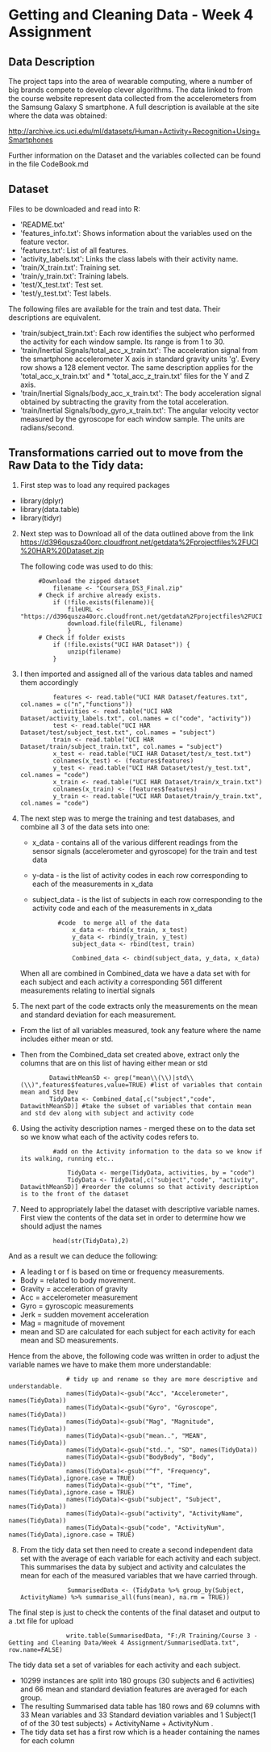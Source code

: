 Getting and Cleaning Data - Week 4 Assignment
==============================================

Data Description
----------------

The project taps into the area of wearable computing, where a number of big brands compete to develop clever algorithms. The data linked to from the course website represent data collected from the accelerometers from the Samsung Galaxy S smartphone. A full description is available at the site where the data was obtained:

<http://archive.ics.uci.edu/ml/datasets/Human+Activity+Recognition+Using+Smartphones>

Further information on the Dataset and the variables collected can be found in the file CodeBook.md

Dataset
-------

Files to be downloaded and read into R: 

* 'README.txt'
* 'features_info.txt': Shows information about the variables used on the feature vector.
* 'features.txt': List of all features.
* 'activity_labels.txt': Links the class labels with their activity name.
* 'train/X_train.txt': Training set.
* 'train/y_train.txt': Training labels.
* 'test/X_test.txt': Test set.
* 'test/y_test.txt': Test labels.


The following files are available for the train and test data. Their descriptions are equivalent. 
* 'train/subject_train.txt': Each row identifies the subject who performed the activity for each window sample. Its range is from 1 to 30. 
* 'train/Inertial Signals/total_acc_x_train.txt': The acceleration signal from the smartphone accelerometer X axis in standard gravity units 'g'. Every row shows a 128 element vector. The same description applies for the 'total_acc_x_train.txt' and * 'total_acc_z_train.txt' files for the Y and Z axis. 
* 'train/Inertial Signals/body_acc_x_train.txt': The body acceleration signal obtained by subtracting the gravity from the total acceleration. 
* 'train/Inertial Signals/body_gyro_x_train.txt': The angular velocity vector measured by the gyroscope for each window sample. The units are radians/second.


Transformations carried out to move from the Raw Data to the Tidy data: 
-----------------------------------------------------------------------
1. First step was to load any required packages
* library(dplyr)
* library(data.table)
* library(tidyr)

2. Next step was to Download all of the data outlined above from the link <https://d396qusza40orc.cloudfront.net/getdata%2Fprojectfiles%2FUCI%20HAR%20Dataset.zip>

   The following code was used to do this:
	
			#Download the zipped dataset
				filename <- "Coursera_DS3_Final.zip"
			# Check if archive already exists.
				if (!file.exists(filename)){
  					fileURL <- "https://d396qusza40orc.cloudfront.net/getdata%2Fprojectfiles%2FUCI%20HAR%20Dataset.zip"
  					download.file(fileURL, filename)
					}  
			# Check if folder exists
				if (!file.exists("UCI HAR Dataset")) { 
		  			unzip(filename) 
				}

3. I then imported and assigned all of the various data tables and named them accordingly
		
				features <- read.table("UCI HAR Dataset/features.txt", col.names = c("n","functions"))
				activities <- read.table("UCI HAR Dataset/activity_labels.txt", col.names = c("code", "activity"))
				test <- read.table("UCI HAR Dataset/test/subject_test.txt", col.names = "subject")
				train <- read.table("UCI HAR Dataset/train/subject_train.txt", col.names = "subject")
				x_test <- read.table("UCI HAR Dataset/test/x_test.txt")
				colnames(x_test) <- (features$features)
				y_test <- read.table("UCI HAR Dataset/test/y_test.txt", col.names = "code")
				x_train <- read.table("UCI HAR Dataset/train/x_train.txt")
				colnames(x_train) <- (features$features)
				y_train <- read.table("UCI HAR Dataset/train/y_train.txt", col.names = "code")
	

4. The next step was to merge the training and test databases, and combine all 3 of the data sets into one:
 
   * x_data - contains all of the various different readings from the sensor signals (accelerometer and gyroscope) for the train and test data
   * y-data - is the list of activity codes in each row corresponding to each of the measurements in x_data
   * subject_data - is the list of subjects in each row corresponding to the activity code and each of the measurements in x_data


				#code  to merge all of the data
					x_data <- rbind(x_train, x_test)
					y_data <- rbind(y_train, y_test)
					subject_data <- rbind(test, train)

					Combined_data <- cbind(subject_data, y_data, x_data)

   When all are combined in Combined_data we have a data set with for each subject and each activity a corresponding 561 different measurements relating to inertial signals

5. The next part of the code extracts only the measurements on the mean and standard deviation for each measurement.

  * From the list of all variables measured, took any feature where the name includes either mean or std.
  * Then from the Combined_data set created above, extract only the columns that are on this list of having either mean or std

	
				DatawithMeanSD <- grep("mean\\(\\)|std\\(\\)",features$features,value=TRUE) #list of variables that contain mean and Std Dev
				TidyData <- Combined_data[,c("subject","code", DatawithMeanSD)] #take the subset of variables that contain mean and std dev along with subject and activity code


6. Using the activity description names - merged these on to the data set so we know what each of the activity codes refers to.

				#add on the Activity information to the data so we know if its walking, running etc..

					TidyData <- merge(TidyData, activities, by = "code") 
					TidyData <- TidyData[,c("subject","code", "activity", DatawithMeanSD)] #reorder the columns so that activity description is to the front of the dataset

7. Need to appropriately label the dataset with descriptive variable names. First view the contents of the data set in order to determine how we should adjust the names

				head(str(TidyData),2)

And as a result we can deduce the following: 
* A leading t or f is based on time or frequency measurements.
* Body = related to body movement.
* Gravity = acceleration of gravity
* Acc = accelerometer measurement
* Gyro = gyroscopic measurements
* Jerk = sudden movement acceleration
* Mag = magnitude of movement
* mean and SD are calculated for each subject for each activity for each mean and SD measurements. 


Hence from the above, the following code was written in order to adjust the variable names we have to make them more understandable:

					# tidy up and rename so they are more descriptive and understandable.
					names(TidyData)<-gsub("Acc", "Accelerometer", names(TidyData))
					names(TidyData)<-gsub("Gyro", "Gyroscope", names(TidyData))
					names(TidyData)<-gsub("Mag", "Magnitude", names(TidyData))
					names(TidyData)<-gsub("mean..", "MEAN", names(TidyData))		
					names(TidyData)<-gsub("std..", "SD", names(TidyData))
					names(TidyData)<-gsub("BodyBody", "Body", names(TidyData))
					names(TidyData)<-gsub("^f", "Frequency", names(TidyData),ignore.case = TRUE)
					names(TidyData)<-gsub("^t", "Time", names(TidyData),ignore.case = TRUE)
					names(TidyData)<-gsub("subject", "Subject", names(TidyData))
					names(TidyData)<-gsub("activity", "ActivityName", names(TidyData))
					names(TidyData)<-gsub("code", "ActivityNum", names(TidyData),ignore.case = TRUE)

8. From the tidy data set then need to create a second independent data set with the average of each variable for each activity and each subject. This summarises the data by subject and activity and calculates the mean for each of the measured variables that we have carried through.

					SummarisedData <- (TidyData %>% group_by(Subject, ActivityName) %>% summarise_all(funs(mean), na.rm = TRUE))

The final step is just to check the contents of the final dataset and output to a .txt file for upload

					write.table(SummarisedData, "F:/R Training/Course 3 - Getting and Cleaning Data/Week 4 Assignment/SummarisedData.txt", row.name=FALSE)



The tidy data set a set of variables for each activity and each subject. 
* 10299 instances are split into 180 groups (30 subjects and 6 activities) and 66 mean and standard deviation features are averaged for each group.
* The resulting Summarised data table has 180 rows and 69 columns with 33 Mean variables and 33 Standard deviation variables and 1 Subject(1 of of the 30 test subjects) + ActivityName + ActivityNum . 
* The tidy data set has a first row which is a header containing the names for each column
